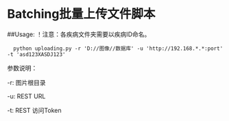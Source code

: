 # Batching批量上传文件脚本
##Usage:
！注意：各疾病文件夹需要以疾病ID命名。
```shell 
  python uploading.py -r 'D://图像//数据库' -u 'http://192.168.*.*:port' -t 'asd123XASDJ123' 
```
参数说明：

  -r: 图片根目录

  -u: REST URL

  -t: REST 访问Token

